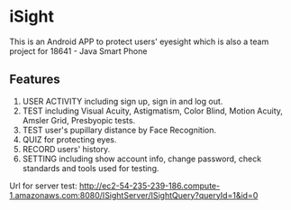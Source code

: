 # iSight

This is an Android APP to protect users' eyesight which is also a team project for 18641 - Java Smart Phone

## Features

1. USER ACTIVITY including sign up, sign in and log out.
2. TEST including Visual Acuity, Astigmatism, Color Blind, Motion Acuity, Amsler Grid, Presbyopic tests.
3. TEST user's pupillary distance by Face Recognition.
4. QUIZ for protecting eyes.
5. RECORD users' history.
6. SETTING including show account info, change password, check standards and tools used for testing.

Url for server test:
http://ec2-54-235-239-186.compute-1.amazonaws.com:8080/ISightServer/ISightQuery?queryId=1&id=0

